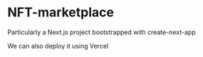 # NFT-marketplace
Particularly a Next.js project bootstrapped with create-next-app

We can also deploy it using Vercel

